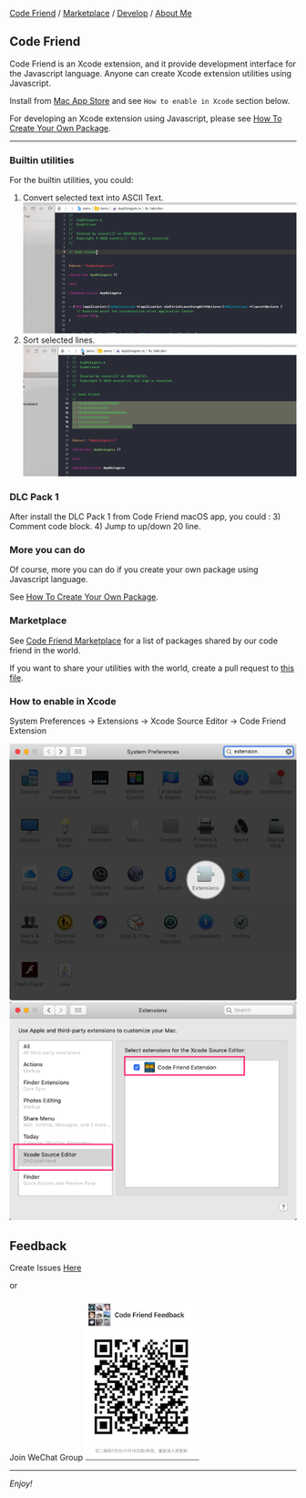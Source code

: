 [Code Friend](https://qvcodefriend.github.io/) / [Marketplace](https://qvcodefriend.github.io/marketplace) / [Develop](https://qvcodefriend.github.io/develop) / [About Me](https://github.com/everettjf)

## Code Friend

Code Friend is an Xcode extension, and it provide development interface for the Javascript language. Anyone can create Xcode extension utilities using Javascript.

Install from [Mac App Store](https://itunes.apple.com/cn/app/code-friend/id1441249580) and see `How to enable in Xcode` section below.

For developing an Xcode extension using Javascript, please see [How To Create Your Own Package](https://qvcodefriend.github.io/develop).

---

### Builtin utilities

For the builtin utilities, you could:
1) Convert selected text into ASCII Text.
![](image/codefriend-asciitext.gif)
2) Sort selected lines.
![](image/codefriend-sort.gif)


### DLC Pack 1

After install the DLC Pack 1 from Code Friend macOS app, you could :
3) Comment code block.
4) Jump to up/down 20 line.


### More you can do

Of course, more you can do if you create your own package using Javascript language.

See [How To Create Your Own Package](https://qvcodefriend.github.io/develop).

### Marketplace

See [Code Friend Marketplace](https://qvcodefriend.github.io/marketplace/) for a list of packages shared by our code friend in the world.

If you want to share your utilities with the world, create a pull request to [this file](https://github.com/qvcodefriend/qvcodefriend.github.io/blob/master/marketplace/README.md).


### How to enable in Xcode

System Preferences -> Extensions -> Xcode Source Editor -> Code Friend Extension

![](image/enable-step1.png)
![](image/enable-step2.png)


## Feedback

Create Issues [Here](https://github.com/qvcodefriend/qvcodefriend.github.io/issues)

or 

Join WeChat Group
![](/media/15419504126835.jpg)


---

*Enjoy!*


